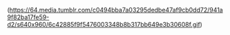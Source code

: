 (https://64.media.tumblr.com/c0494bba7a03295dedbe47af9cb0dd72/941a9f82ba17fe59-d2/s640x960/6c42885f9f5476003348b8b317bb649e3b30608f.gif)
